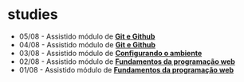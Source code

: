 # studies

- 05/08 - Assistido módulo de **[Git e Github]()**
- 04/08 - Assistido módulo de **[Git e Github]()**
- 03/08 - Assistido módulo de **[Configurando o ambiente]()**
- 02/08 - Assistido módulo de **[Fundamentos da programação web]()**
- 01/08 - Assistido módulo de **[Fundamentos da programação web]()**
